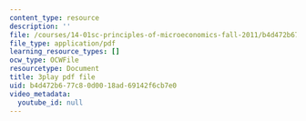 ```yaml
---
content_type: resource
description: ''
file: /courses/14-01sc-principles-of-microeconomics-fall-2011/b4d472b677c80d0018ad69142f6cb7e0_A6FOBdtbcz4.pdf
file_type: application/pdf
learning_resource_types: []
ocw_type: OCWFile
resourcetype: Document
title: 3play pdf file
uid: b4d472b6-77c8-0d00-18ad-69142f6cb7e0
video_metadata:
  youtube_id: null
---
```

